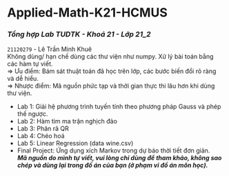 # **Applied-Math-K21-HCMUS**
### ***Tổng hợp Lab TUDTK - Khoá 21 - Lớp 21_2***  
`21120279` - Lê Trần Minh Khuê  
Không dùng/ hạn chế dùng các thư viện như numpy. Xử lý bài toán bằng các hàm tự viết.  
=> Ưu điểm: Bám sát thuật toán đã học trên lớp, các bước biến đổi rõ ràng và dễ hiểu.  
=> Nhược điểm: Mã nguồn phức tạp và thời gian thực thi lâu hơn khi dùng thư viện.  
- Lab 1: Giải hệ phương trình tuyến tính theo phương pháp Gauss và phép thế ngược.  
- Lab 2: Hàm tìm ma trận nghịch đảo  
- Lab 3: Phân rã QR  
- Lab 4: Chéo hoá  
- Lab 5: Linear Regression (data wine.csv)  
- Final Project: Ứng dụng xích Markov trong dự báo thời tiết đơn giản.  
***Mã nguồn do mình tự viết, vui lòng chỉ dùng để tham khảo, không sao chép và dùng lại trong đồ án của bạn (ở phạm vi đồ án môn học).***
